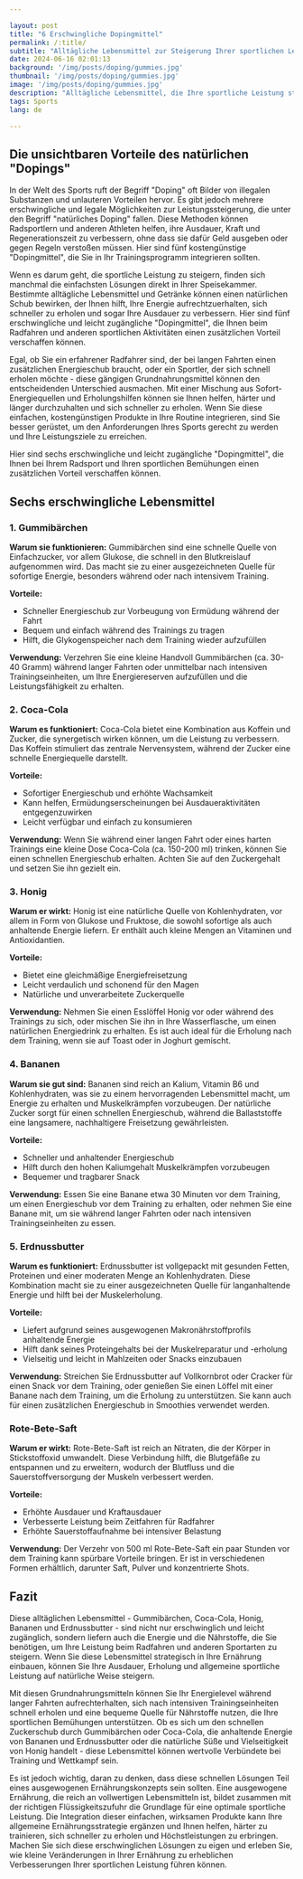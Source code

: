 ```yaml
---

layout: post 
title: "6 Erschwingliche Dopingmittel"
permalink: /:title/ 
subtitle: "Alltägliche Lebensmittel zur Steigerung Ihrer sportlichen Leistung"
date: 2024-06-16 02:01:13
background: '/img/posts/doping/gummies.jpg'
thumbnail: '/img/posts/doping/gummies.jpg'
image: '/img/posts/doping/gummies.jpg'
description: "Alltägliche Lebensmittel, die Ihre sportliche Leistung steigern können, ohne das Budget zu sprengen."
tags: Sports
lang: de

---
```



## Die unsichtbaren Vorteile des natürlichen "Dopings"

In der Welt des Sports ruft der Begriff "Doping" oft Bilder von illegalen Substanzen und unlauteren Vorteilen hervor. Es gibt jedoch mehrere erschwingliche und legale Möglichkeiten zur Leistungssteigerung, die unter den Begriff "natürliches Doping" fallen. Diese Methoden können Radsportlern und anderen Athleten helfen, ihre Ausdauer, Kraft und Regenerationszeit zu verbessern, ohne dass sie dafür Geld ausgeben oder gegen Regeln verstoßen müssen. Hier sind fünf kostengünstige "Dopingmittel", die Sie in Ihr Trainingsprogramm integrieren sollten.

Wenn es darum geht, die sportliche Leistung zu steigern, finden sich manchmal die einfachsten Lösungen direkt in Ihrer Speisekammer. Bestimmte alltägliche Lebensmittel und Getränke können einen natürlichen Schub bewirken, der Ihnen hilft, Ihre Energie aufrechtzuerhalten, sich schneller zu erholen und sogar Ihre Ausdauer zu verbessern. Hier sind fünf erschwingliche und leicht zugängliche "Dopingmittel", die Ihnen beim Radfahren und anderen sportlichen Aktivitäten einen zusätzlichen Vorteil verschaffen können.

Egal, ob Sie ein erfahrener Radfahrer sind, der bei langen Fahrten einen zusätzlichen Energieschub braucht, oder ein Sportler, der sich schnell erholen möchte - diese gängigen Grundnahrungsmittel können den entscheidenden Unterschied ausmachen. Mit einer Mischung aus Sofort-Energiequellen und Erholungshilfen können sie Ihnen helfen, härter und länger durchzuhalten und sich schneller zu erholen. Wenn Sie diese einfachen, kostengünstigen Produkte in Ihre Routine integrieren, sind Sie besser gerüstet, um den Anforderungen Ihres Sports gerecht zu werden und Ihre Leistungsziele zu erreichen.

Hier sind sechs erschwingliche und leicht zugängliche "Dopingmittel", die Ihnen bei Ihrem Radsport und Ihren sportlichen Bemühungen einen zusätzlichen Vorteil verschaffen können.

## Sechs erschwingliche Lebensmittel

### 1\. Gummibärchen

**Warum sie funktionieren:** Gummibärchen sind eine schnelle Quelle von Einfachzucker, vor allem Glukose, die schnell in den Blutkreislauf aufgenommen wird. Das macht sie zu einer ausgezeichneten Quelle für sofortige Energie, besonders während oder nach intensivem Training.

**Vorteile:**

- Schneller Energieschub zur Vorbeugung von Ermüdung während der Fahrt
- Bequem und einfach während des Trainings zu tragen
- Hilft, die Glykogenspeicher nach dem Training wieder aufzufüllen

**Verwendung:** Verzehren Sie eine kleine Handvoll Gummibärchen (ca. 30-40 Gramm) während langer Fahrten oder unmittelbar nach intensiven Trainingseinheiten, um Ihre Energiereserven aufzufüllen und die Leistungsfähigkeit zu erhalten.

### 2\. Coca-Cola

**Warum es funktioniert:** Coca-Cola bietet eine Kombination aus Koffein und Zucker, die synergetisch wirken können, um die Leistung zu verbessern. Das Koffein stimuliert das zentrale Nervensystem, während der Zucker eine schnelle Energiequelle darstellt.

**Vorteile:**

- Sofortiger Energieschub und erhöhte Wachsamkeit
- Kann helfen, Ermüdungserscheinungen bei Ausdaueraktivitäten entgegenzuwirken
- Leicht verfügbar und einfach zu konsumieren

**Verwendung:** Wenn Sie während einer langen Fahrt oder eines harten Trainings eine kleine Dose Coca-Cola (ca. 150-200 ml) trinken, können Sie einen schnellen Energieschub erhalten. Achten Sie auf den Zuckergehalt und setzen Sie ihn gezielt ein.

### 3\. Honig

**Warum er wirkt:** Honig ist eine natürliche Quelle von Kohlenhydraten, vor allem in Form von Glukose und Fruktose, die sowohl sofortige als auch anhaltende Energie liefern. Er enthält auch kleine Mengen an Vitaminen und Antioxidantien.

**Vorteile:**

- Bietet eine gleichmäßige Energiefreisetzung
- Leicht verdaulich und schonend für den Magen
- Natürliche und unverarbeitete Zuckerquelle

**Verwendung:** Nehmen Sie einen Esslöffel Honig vor oder während des Trainings zu sich, oder mischen Sie ihn in Ihre Wasserflasche, um einen natürlichen Energiedrink zu erhalten. Es ist auch ideal für die Erholung nach dem Training, wenn sie auf Toast oder in Joghurt gemischt.

### 4\. Bananen

**Warum sie gut sind:** Bananen sind reich an Kalium, Vitamin B6 und Kohlenhydraten, was sie zu einem hervorragenden Lebensmittel macht, um Energie zu erhalten und Muskelkrämpfen vorzubeugen. Der natürliche Zucker sorgt für einen schnellen Energieschub, während die Ballaststoffe eine langsamere, nachhaltigere Freisetzung gewährleisten.

**Vorteile:**

- Schneller und anhaltender Energieschub
- Hilft durch den hohen Kaliumgehalt Muskelkrämpfen vorzubeugen
- Bequemer und tragbarer Snack

**Verwendung:** Essen Sie eine Banane etwa 30 Minuten vor dem Training, um einen Energieschub vor dem Training zu erhalten, oder nehmen Sie eine Banane mit, um sie während langer Fahrten oder nach intensiven Trainingseinheiten zu essen.

### 5\. Erdnussbutter

**Warum es funktioniert:** Erdnussbutter ist vollgepackt mit gesunden Fetten, Proteinen und einer moderaten Menge an Kohlenhydraten. Diese Kombination macht sie zu einer ausgezeichneten Quelle für langanhaltende Energie und hilft bei der Muskelerholung.

**Vorteile:**

- Liefert aufgrund seines ausgewogenen Makronährstoffprofils anhaltende Energie
- Hilft dank seines Proteingehalts bei der Muskelreparatur und -erholung
- Vielseitig und leicht in Mahlzeiten oder Snacks einzubauen

**Verwendung:** Streichen Sie Erdnussbutter auf Vollkornbrot oder Cracker für einen Snack vor dem Training, oder genießen Sie einen Löffel mit einer Banane nach dem Training, um die Erholung zu unterstützen. Sie kann auch für einen zusätzlichen Energieschub in Smoothies verwendet werden.

### Rote-Bete-Saft

**Warum er wirkt:** Rote-Bete-Saft ist reich an Nitraten, die der Körper in Stickstoffoxid umwandelt. Diese Verbindung hilft, die Blutgefäße zu entspannen und zu erweitern, wodurch der Blutfluss und die Sauerstoffversorgung der Muskeln verbessert werden.

**Vorteile:**

- Erhöhte Ausdauer und Kraftausdauer
- Verbesserte Leistung beim Zeitfahren für Radfahrer
- Erhöhte Sauerstoffaufnahme bei intensiver Belastung

**Verwendung:** Der Verzehr von 500 ml Rote-Bete-Saft ein paar Stunden vor dem Training kann spürbare Vorteile bringen. Er ist in verschiedenen Formen erhältlich, darunter Saft, Pulver und konzentrierte Shots.

## Fazit

Diese alltäglichen Lebensmittel - Gummibärchen, Coca-Cola, Honig, Bananen und Erdnussbutter - sind nicht nur erschwinglich und leicht zugänglich, sondern liefern auch die Energie und die Nährstoffe, die Sie benötigen, um Ihre Leistung beim Radfahren und anderen Sportarten zu steigern. Wenn Sie diese Lebensmittel strategisch in Ihre Ernährung einbauen, können Sie Ihre Ausdauer, Erholung und allgemeine sportliche Leistung auf natürliche Weise steigern.

Mit diesen Grundnahrungsmitteln können Sie Ihr Energielevel während langer Fahrten aufrechterhalten, sich nach intensiven Trainingseinheiten schnell erholen und eine bequeme Quelle für Nährstoffe nutzen, die Ihre sportlichen Bemühungen unterstützen. Ob es sich um den schnellen Zuckerschub durch Gummibärchen oder Coca-Cola, die anhaltende Energie von Bananen und Erdnussbutter oder die natürliche Süße und Vielseitigkeit von Honig handelt - diese Lebensmittel können wertvolle Verbündete bei Training und Wettkampf sein.

Es ist jedoch wichtig, daran zu denken, dass diese schnellen Lösungen Teil eines ausgewogenen Ernährungskonzepts sein sollten. Eine ausgewogene Ernährung, die reich an vollwertigen Lebensmitteln ist, bildet zusammen mit der richtigen Flüssigkeitszufuhr die Grundlage für eine optimale sportliche Leistung. Die Integration dieser einfachen, wirksamen Produkte kann Ihre allgemeine Ernährungsstrategie ergänzen und Ihnen helfen, härter zu trainieren, sich schneller zu erholen und Höchstleistungen zu erbringen. Machen Sie sich diese erschwinglichen Lösungen zu eigen und erleben Sie, wie kleine Veränderungen in Ihrer Ernährung zu erheblichen Verbesserungen Ihrer sportlichen Leistung führen können.